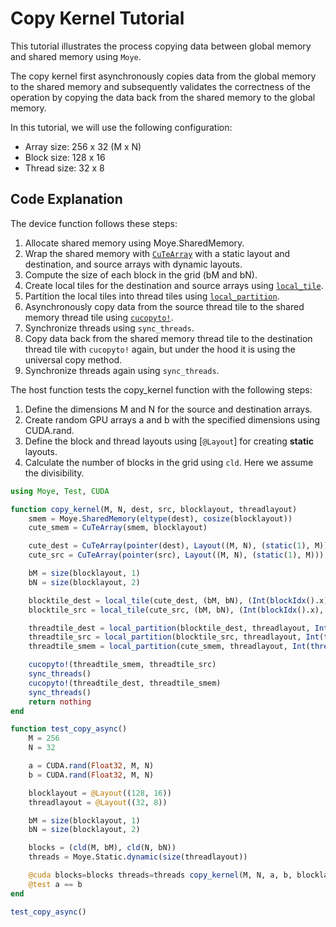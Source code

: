 # Copy Kernel Tutorial

This tutorial illustrates the process copying data between global memory and shared memory using `Moye`. 

The copy kernel first asynchronously copies data from the global memory to the shared memory and subsequently validates the correctness of the operation by copying the data back from the shared memory to the global memory.

In this tutorial, we will use the following configuration:

- Array size: 256 x 32 (M x N)
- Block size: 128 x 16
- Thread size: 32 x 8


## Code Explanation

The device function follows these steps:

1. Allocate shared memory using Moye.SharedMemory.
2. Wrap the shared memory with [`CuTeArray`](@ref) with a static layout and destination, and source arrays with dynamic layouts.
3. Compute the size of each block in the grid (bM and bN).
4. Create local tiles for the destination and source arrays using [`local_tile`](@ref).
5. Partition the local tiles into thread tiles using [`local_partition`](@ref).
6. Asynchronously copy data from the source thread tile to the shared memory thread tile using [`cucopyto!`](@ref).
7. Synchronize threads using `sync_threads`.
8. Copy data back from the shared memory thread tile to the destination thread tile with `cucopyto!` again, but under the hood it is using the universal copy method.
9. Synchronize threads again using `sync_threads`.

The host function tests the copy_kernel function with the following steps:

1. Define the dimensions M and N for the source and destination arrays.
2. Create random GPU arrays a and b with the specified dimensions using CUDA.rand.
3. Define the block and thread layouts using [`@Layout`] for creating **static** layouts.
4. Calculate the number of blocks in the grid using `cld`. Here we assume the divisibility.

```julia
using Moye, Test, CUDA

function copy_kernel(M, N, dest, src, blocklayout, threadlayout)
    smem = Moye.SharedMemory(eltype(dest), cosize(blocklayout))
    cute_smem = CuTeArray(smem, blocklayout)

    cute_dest = CuTeArray(pointer(dest), Layout((M, N), (static(1), M))) # bug: cannot use make_layout((M, N))
    cute_src = CuTeArray(pointer(src), Layout((M, N), (static(1), M)))

    bM = size(blocklayout, 1)
    bN = size(blocklayout, 2)

    blocktile_dest = local_tile(cute_dest, (bM, bN), (Int(blockIdx().x), Int(blockIdx().y)))
    blocktile_src = local_tile(cute_src, (bM, bN), (Int(blockIdx().x), Int(blockIdx().y)))

    threadtile_dest = local_partition(blocktile_dest, threadlayout, Int(threadIdx().x))
    threadtile_src = local_partition(blocktile_src, threadlayout, Int(threadIdx().x))
    threadtile_smem = local_partition(cute_smem, threadlayout, Int(threadIdx().x))

    cucopyto!(threadtile_smem, threadtile_src) 
    sync_threads()
    cucopyto!(threadtile_dest, threadtile_smem)
    sync_threads()
    return nothing
end

function test_copy_async()
    M = 256
    N = 32

    a = CUDA.rand(Float32, M, N)
    b = CUDA.rand(Float32, M, N)

    blocklayout = @Layout((128, 16))
    threadlayout = @Layout((32, 8))

    bM = size(blocklayout, 1)
    bN = size(blocklayout, 2)

    blocks = (cld(M, bM), cld(N, bN))
    threads = Moye.Static.dynamic(size(threadlayout))

    @cuda blocks=blocks threads=threads copy_kernel(M, N, a, b, blocklayout, threadlayout)
    @test a == b
end

test_copy_async()
```